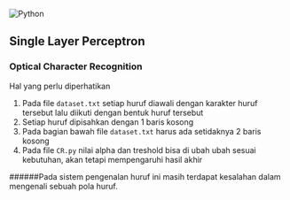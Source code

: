 <p align="center">

![Python](https://www.andreabacciu.com/wp-content/uploads/2015/02/Python-Logo-PNG-Image.png)

</p>

## Single Layer Perceptron
### Optical Character Recognition
Hal yang perlu diperhatikan
1. Pada file ```dataset.txt``` setiap huruf diawali dengan karakter huruf tersebut 
lalu diikuti dengan bentuk huruf tersebut
2. Setiap huruf dipisahkan dengan 1 baris kosong
3. Pada bagian bawah file ```dataset.txt``` harus ada setidaknya 2 baris kosong
4. Pada file ```CR.py``` nilai alpha dan treshold bisa di ubah ubah sesuai kebutuhan,
akan tetapi mempengaruhi hasil akhir



######Pada sistem pengenalan huruf ini masih terdapat kesalahan dalam mengenali sebuah pola huruf. 
